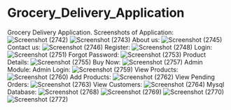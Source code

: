 # Grocery_Delivery_Application
Grocery Delivery Application.
Screenshots of Application:
![Screenshot (2742)](https://github.com/adityajadhav18/Grocery_Delivery_Application/assets/88199222/59c67976-473a-4e50-8e99-8841423b6af1)
![Screenshot (2743)](https://github.com/adityajadhav18/Grocery_Delivery_Application/assets/88199222/20d2a782-84fa-4d8b-b951-5d0f0c0c6c18)
About us:
![Screenshot (2745)](https://github.com/adityajadhav18/Grocery_Delivery_Application/assets/88199222/b1eb6ed9-b6b7-4ff8-b433-7ce5554c1627)
Contact us:
![Screenshot (2746)](https://github.com/adityajadhav18/Grocery_Delivery_Application/assets/88199222/5bec2de8-682d-4299-9771-276823ac7869)
Register:
![Screenshot (2748)](https://github.com/adityajadhav18/Grocery_Delivery_Application/assets/88199222/a4b3f4b4-bac7-4552-a096-f2a3bbacc7f8)
Login:
![Screenshot (2751)](https://github.com/adityajadhav18/Grocery_Delivery_Application/assets/88199222/5c4eebdc-30ad-4f88-a3a3-ae6d78cdd20d)
Forgot Password:
![Screenshot (2753)](https://github.com/adityajadhav18/Grocery_Delivery_Application/assets/88199222/d74208f0-2f81-4cd5-802a-7cb5cd200d69)
Product Details:
![Screenshot (2755)](https://github.com/adityajadhav18/Grocery_Delivery_Application/assets/88199222/adfc2911-ddd5-4416-ac9b-7af67fadbd4d)
Buy Now:
![Screenshot (2757)](https://github.com/adityajadhav18/Grocery_Delivery_Application/assets/88199222/0ee8bc04-a38d-493d-b97a-33a32746abde)
Admin Module:
Admin Login:
![Screenshot (2759)](https://github.com/adityajadhav18/Grocery_Delivery_Application/assets/88199222/75763b3d-6480-4ef0-be17-f2f85674b95d)
View Products:
![Screenshot (2760)](https://github.com/adityajadhav18/Grocery_Delivery_Application/assets/88199222/20b70d4f-d2f7-4988-92a1-d141a066de88)
Add Products:
![Screenshot (2762)](https://github.com/adityajadhav18/Grocery_Delivery_Application/assets/88199222/68859ead-0d4e-44a9-9a62-9bb6955f9ff4)
View Pending Orders:
![Screenshot (2763)](https://github.com/adityajadhav18/Grocery_Delivery_Application/assets/88199222/eedf32fd-8772-4369-882d-c5ab760bf357)
View Customers:
![Screenshot (2764)](https://github.com/adityajadhav18/Grocery_Delivery_Application/assets/88199222/51e4dd34-2fed-42fa-b74a-22c38f131148)
Mysql Database:
![Screenshot (2768)](https://github.com/adityajadhav18/Grocery_Delivery_Application/assets/88199222/6541c8db-3278-4d6f-a316-d9bfbc64a895)
![Screenshot (2769)](https://github.com/adityajadhav18/Grocery_Delivery_Application/assets/88199222/e8ca05b0-d1cf-4e80-815e-e564f3543fed)
![Screenshot (2770)](https://github.com/adityajadhav18/Grocery_Delivery_Application/assets/88199222/e02469b0-f197-46db-8996-3d2e1233dcb4)
![Screenshot (2772)](https://github.com/adityajadhav18/Grocery_Delivery_Application/assets/88199222/456ec627-5616-463a-a993-645923cc3442)


